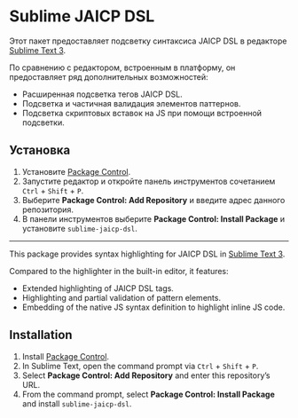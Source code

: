 # Sublime JAICP DSL

Этот пакет предоставляет подсветку синтаксиса JAICP DSL в редакторе [Sublime Text 3].

По сравнению с редактором, встроенным в платформу, он предоставляет ряд дополнительных возможностей:

- Расширенная подсветка тегов JAICP DSL.
- Подсветка и частичная валидация элементов паттернов.
- Подсветка скриптовых вставок на JS при помощи встроенной подсветки.

## Установка

1. Установите [Package Control].
2. Запустите редактор и откройте панель инструментов сочетанием `Ctrl` + `Shift` + `P`.
3. Выберите **Package Control: Add Repository** и введите адрес данного репозитория.
4. В панели инструментов выберите **Package Control: Install Package** и установите `sublime-jaicp-dsl`.

---

This package provides syntax highlighting for JAICP DSL in [Sublime Text 3].

Compared to the highlighter in the built-in editor, it features:

- Extended highlighting of JAICP DSL tags.
- Highlighting and partial validation of pattern elements.
- Embedding of the native JS syntax definition to highlight inline JS code.

## Installation

1. Install [Package Control].
2. In Sublime Text, open the command prompt via `Ctrl` + `Shift` + `P`.
3. Select **Package Control: Add Repository** and enter this repository’s URL.
4. From the command prompt, select **Package Control: Install Package** and install `sublime-jaicp-dsl`.

[Sublime Text 3]: https://www.sublimetext.com
[Package Control]: https://packagecontrol.io

